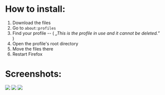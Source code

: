 # How to install:
1. Download the files
3. Go to `about:profiles`
2. Find your profile  --  ( *„This is the profile in use and it cannot be deleted.”* )
3. Open the profile's root directory
5. Move the files there
6. Restart Firefox

[](https://github.com/Bali10050/FirefoxCSS/assets/110120798/55e7fb6e-aa93-4440-82b5-dbd997cd9f01)

# Screenshots:

![](https://github.com/Bali10050/FirefoxCSS/assets/110120798/dc955425-8c94-42f5-bf4b-ef409cb55bf5)
![](https://github.com/Bali10050/FirefoxCSS/assets/110120798/c5ec2ee6-9e15-43a9-bae6-de73d4e191e8)
![](https://github.com/Bali10050/FirefoxCSS/assets/110120798/32fa410e-9bc3-45a7-881f-9b2341eaccff)
